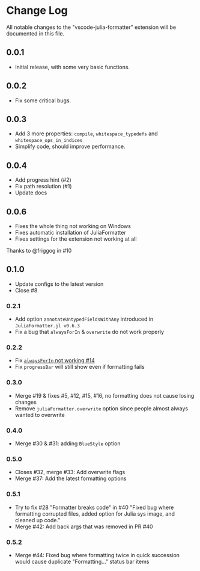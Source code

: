 # Change Log

All notable changes to the "vscode-julia-formatter" extension will be documented in this file.

## 0.0.1

- Initial release, with some very basic functions.

## 0.0.2

- Fix some critical bugs.

## 0.0.3

- Add 3 more properties: `compile`, `whitespace_typedefs` and `whitespace_ops_in_indices`
- Simplify code, should improve performance.

## 0.0.4

- Add progress hint (#2)
- Fix path resolution (#1)
- Update docs

## 0.0.6

- Fixes the whole thing not working on Windows
- Fixes automatic installation of JuliaFormatter
- Fixes settings for the extension not working at all

Thanks to @friggog in #10

## 0.1.0

- Update configs to the latest version
- Close #8

### 0.2.1

- Add option `annotateUntypedFieldsWithAny` introduced in `JuliaFormatter.jl v0.6.3`
- Fix a bug that `alwaysForIn` & `overwrite` do not work properly

### 0.2.2

- Fix [`alwaysForIn` not working #14](https://github.com/singularitti/vscode-julia-formatter/issues/14)
- Fix `progressBar` will still show even if formatting fails

### 0.3.0

- Merge #19 & fixes #5, #12, #15, #16, no formatting does not cause losing changes
- Remove `juliaFormatter.overwrite` option since people almost always wanted to overwrite

### 0.4.0

- Merge #30 & #31: adding `BlueStyle` option

### 0.5.0

- Closes #32, merge #33: Add overwrite flags
- Merge #37: Add the latest formatting options

### 0.5.1

- Try to fix #28 "Formatter breaks code" in #40 "Fixed bug where formatting corrupted files, added option for Julia sys image, and cleaned up code."
- Merge #42: Add back args that was removed in PR #40

### 0.5.2

- Merge #44: Fixed bug where formatting twice in quick succession would cause duplicate "Formatting..." status bar items
